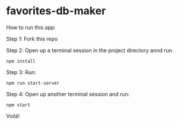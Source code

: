 # favorites-db-maker

How to run this app:

Step 1: Fork this repo

Step 2: Open up a terminal session in the project directory annd run
```
npm install
```

Step 3: Run:

```
npm run start-server
```

Step 4: Open up another terminal session and run:

```
npm start
```

Voilà!
